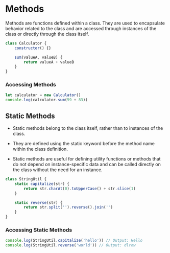 # Methods

Methods are functions defined within a class. They are used to encapsulate behavior related to the class and are accessed through instances of the class or directly through the class itself.

```js
class Calculator {
    constructor() {}

    sum(valueA, valueB) {
        return valueA + valueB
    }
}
```

### Accessing Methods

```js
let calculator = new Calculator()
console.log(calculator.sum(59 + 83))
```

## Static Methods

-   Static methods belong to the class itself, rather than to instances of the class.

-   They are defined using the static keyword before the method name within the class definition.

-   Static methods are useful for defining utility functions or methods that do not depend on instance-specific data and can be called directly on the class without the need for an instance.

```js
class StringUtil {
    static capitalize(str) {
        return str.charAt(0).toUpperCase() + str.slice(1)
    }

    static reverse(str) {
        return str.split('').reverse().join('')
    }
}
```

### Accessing Static Methods

```js
console.log(StringUtil.capitalize('hello')) // Output: Hello
console.log(StringUtil.reverse('world')) // Output: dlrow
```
